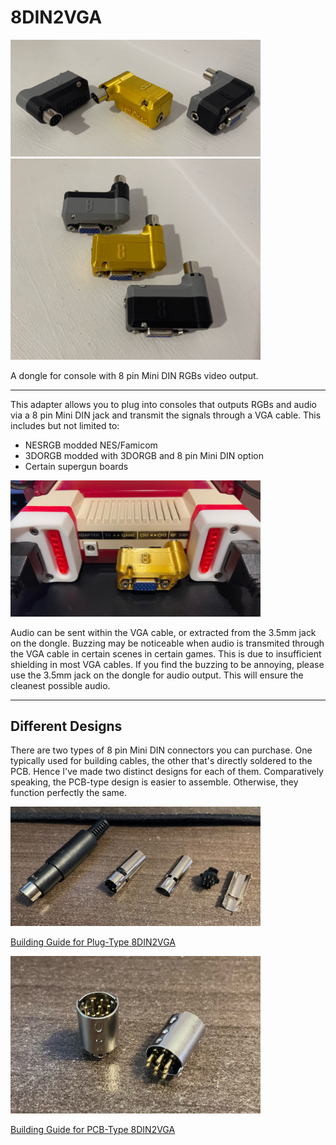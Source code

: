 # 8DIN2VGA

<img src="./Pics/01.jpg" width="400px" /> <img src="./Pics/02.jpg" width="400px" />

A dongle for console with 8 pin Mini DIN RGBs video output.

------


This adapter allows you to plug into consoles that outputs RGBs and audio via a 8 pin Mini DIN jack and transmit the signals through a VGA cable. This includes but not limited to:
- NESRGB modded NES/Famicom
- 3DORGB modded with 3DORGB and 8 pin Mini DIN option
- Certain supergun boards

 <img src="./Pics/03.jpg" width="400px" />

 Audio can be sent within the VGA cable, or extracted from the 3.5mm jack on the dongle. Buzzing may be noticeable when audio is transmited through the VGA cable in certain scenes in certain games. This is due to insufficient shielding in most VGA cables. If you find the buzzing to be annoying, please use the 3.5mm jack on the dongle for audio output. This will ensure the cleanest possible audio.

-----------

## Different Designs

There are two types of 8 pin Mini DIN connectors you can purchase. One typically used for building cables, the other that's directly soldered to the PCB. Hence I've made two distinct designs for each of them. Comparatively speaking, the PCB-type design is easier to assemble. Otherwise, they function perfectly the same.


<img src="./Pics/Plug_Type.jpg" width="400px" />

[Building Guide for Plug-Type 8DIN2VGA](./8DIN2VGA/tree/main/8DIN2VGA_Plug)

<img src="./Pics/PCB_Type.jpg" width="400px" />

[Building Guide for PCB-Type 8DIN2VGA](./8DIN2VGA/tree/main/8DIN2VGA_PCB)
